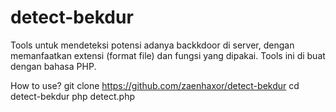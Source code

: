# detect-bekdur
Tools untuk mendeteksi potensi adanya backkdoor di server, dengan memanfaatkan extensi (format file) dan fungsi yang dipakai.
Tools ini di buat dengan bahasa PHP.

How to use?
git clone https://github.com/zaenhaxor/detect-bekdur
cd detect-bekdur
php detect.php

